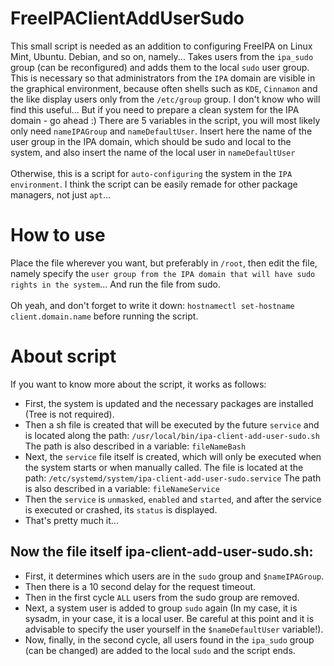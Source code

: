 # FreeIPAClientAddUserSudo
This small script is needed as an addition to configuring FreeIPA on Linux Mint, Ubuntu. Debian, and so on, namely... Takes users from the `ipa_sudo` group (can be reconfigured) and adds them to the local `sudo` user group.
This is necessary so that administrators from the `IPA` domain are visible in the graphical environment, because often shells such as `KDE`, `Cinnamon` and the like display users only from the `/etc/group` group.
I don't know who will find this useful... But if you need to prepare a clean system for the IPA domain - go ahead :)
There are 5 variables in the script, you will most likely only need `nameIPAGroup` and `nameDefaultUser`.
Insert here the name of the user group in the IPA domain, which should be sudo and local to the system, and also insert the name of the local user in `nameDefaultUser`</br>
</br>Otherwise, this is a script for `auto-configuring` the system in the `IPA environment`. I think the script can be easily remade for other package managers, not just `apt`...</br>

# How to use
Place the file wherever you want, but preferably in `/root`, then edit the file, namely specify the `user group from the IPA domain that will have sudo rights in the system`... And run the file from sudo. </br>
</br>
Oh yeah, and don't forget to write it down: `hostnamectl set-hostname client.domain.name` before running the script.

# About script
If you want to know more about the script, it works as follows: </br>
- First, the system is updated and the necessary packages are installed (Tree is not required).
- Then a sh file is created that will be executed by the future `service` and is located along the path: `/usr/local/bin/ipa-client-add-user-sudo.sh` The path is also described in a variable: `fileNameBash`
- Next, the `service` file itself is created, which will only be executed when the system starts or when manually called. The file is located at the path: `/etc/systemd/system/ipa-client-add-user-sudo.service` The path is also described in a variable: `fileNameService`
- Then the `service` is `unmasked`, `enabled` and `started`, and after the service is executed or crashed, its `status` is displayed.
- That's pretty much it...
## Now the file itself ipa-client-add-user-sudo.sh:
  - First, it determines which users are in the `sudo` group and `$nameIPAGroup`.
  - Then there is a 10 second delay for the request timeout.
  - Then in the first cycle `ALL` users from the sudo group are removed.
  - Next, a system user is added to group `sudo` again (In my case, it is sysadm, in your case, it is a local user. Be careful at this point and it is advisable to specify the user yourself in the `$nameDefaultUser` variable!).
  - Now, finally, in the second cycle, all users found in the `ipa_sudo` group (can be changed) are added to the local `sudo` and the script ends.
